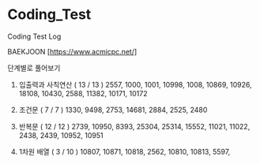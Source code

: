 # Coding_Test

Coding Test Log

BAEKJOON [https://www.acmicpc.net/]

단계별로 풀어보기

1. 입출력과 사칙연산 ( 13 / 13 )
   2557, 1000, 1001, 10998, 1008, 10869, 10926, 18108, 10430, 2588,
   11382, 10171, 10172

2. 조건문 ( 7 / 7 )
   1330, 9498, 2753, 14681, 2884, 2525, 2480

3. 반복문 ( 12 / 12 )
   2739, 10950, 8393, 25304, 25314, 15552, 11021, 11022, 2438, 2439,
   10952, 10951

4. 1차원 배열 ( 3 / 10 )
   10807, 10871, 10818, 2562, 10810, 10813, 5597,
